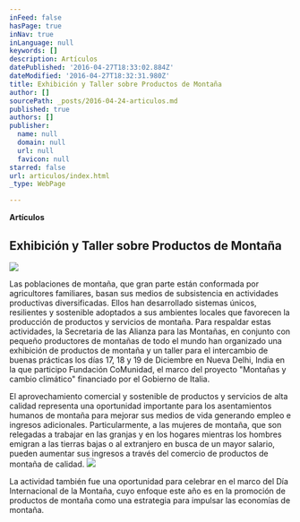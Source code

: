```yaml
---
inFeed: false
hasPage: true
inNav: true
inLanguage: null
keywords: []
description: Artículos
datePublished: '2016-04-27T18:33:02.884Z'
dateModified: '2016-04-27T18:32:31.980Z'
title: Exhibición y Taller sobre Productos de Montaña
author: []
sourcePath: _posts/2016-04-24-articulos.md
published: true
authors: []
publisher:
  name: null
  domain: null
  url: null
  favicon: null
starred: false
url: articulos/index.html
_type: WebPage

---
```

**Artículos**

## Exhibición y Taller sobre Productos de Montaña
![](https://the-grid-user-content.s3-us-west-2.amazonaws.com/e3cfd889-ea3d-4a72-a478-0a39dda8b9aa.jpg)

Las poblaciones de montaña, que gran parte están conformada por agricultores familiares, basan sus medios de subsistencia en actividades productivas diversificadas. Ellos han desarrollado sistemas únicos, resilientes y sostenible adoptados a sus ambientes locales que favorecen la producción de productos y servicios de montaña. Para respaldar estas actividades, la Secretaria de las Alianza para las Montañas, en conjunto con pequeño productores de montañas de todo el mundo han organizado una exhibición de productos de montaña y un taller para el intercambio de buenas prácticas los días 17, 18 y 19 de Diciembre en Nueva Delhi, India en la que participo Fundación CoMunidad, el marco del proyecto "Montañas y cambio climático" financiado por el Gobierno de Italia.

El aprovechamiento comercial y sostenible de productos y servicios de alta calidad representa una oportunidad importante para los asentamientos humanos de montaña para mejorar sus medios de vida generando empleo e ingresos adicionales. Particularmente, a las mujeres de montaña, que son relegadas a trabajar en las granjas y en los hogares mientras los hombres emigran a las tierras bajas o al extranjero en busca de un mayor salario, pueden aumentar sus ingresos a través del comercio de productos de montaña de calidad.
![](https://the-grid-user-content.s3-us-west-2.amazonaws.com/4c458441-110f-478b-a378-938a5a2c4f0b.jpg)

La actividad también fue una oportunidad para celebrar en el marco del Día Internacional de la Montaña, cuyo enfoque este año es en la promoción de productos de montaña como una estrategia para impulsar las economías de montaña.